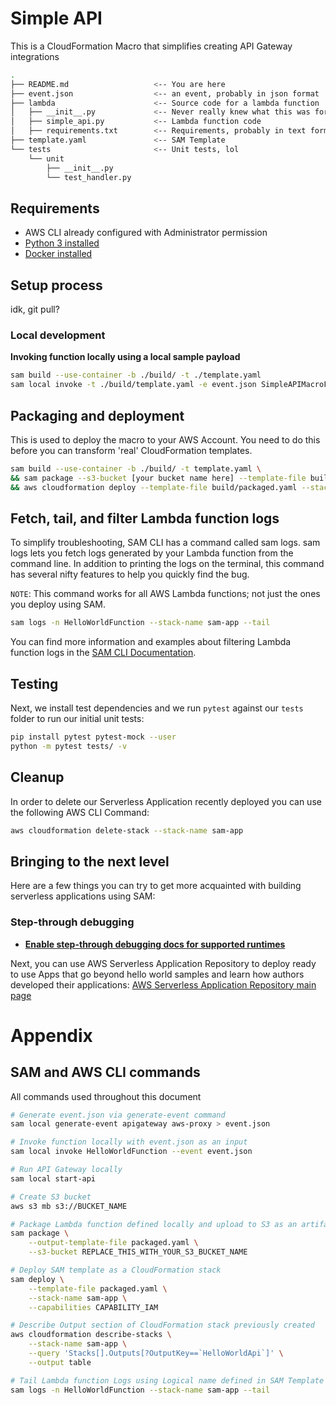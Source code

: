# Simple API

This is a CloudFormation Macro that simplifies creating API Gateway integrations

```bash
.
├── README.md                   <-- You are here
├── event.json                  <-- an event, probably in json format
├── lambda                      <-- Source code for a lambda function
│   ├── __init__.py             <-- Never really knew what this was for
│   ├── simple_api.py           <-- Lambda function code
│   ├── requirements.txt        <-- Requirements, probably in text format
├── template.yaml               <-- SAM Template
└── tests                       <-- Unit tests, lol
    └── unit
        ├── __init__.py
        └── test_handler.py
```

## Requirements

* AWS CLI already configured with Administrator permission
* [Python 3 installed](https://www.python.org/downloads/)
* [Docker installed](https://www.docker.com/community-edition)

## Setup process

idk, git pull?

### Local development

**Invoking function locally using a local sample payload**

```bash
sam build --use-container -b ./build/ -t ./template.yaml
sam local invoke -t ./build/template.yaml -e event.json SimpleAPIMacroFunction
```

## Packaging and deployment

This is used to deploy the macro to your AWS Account. You need to do this before you can transform 'real' CloudFormation templates.

```bash
sam build --use-container -b ./build/ -t template.yaml \
&& sam package --s3-bucket [your bucket name here] --template-file build/template.yaml --output-template-file build/packaged.yaml --profile workshop\
&& aws cloudformation deploy --template-file build/packaged.yaml --stack-name [your stack name here]  --capabilities CAPABILITY_NAMED_IAM --profile workshop
```

## Fetch, tail, and filter Lambda function logs

To simplify troubleshooting, SAM CLI has a command called sam logs. sam logs lets you fetch logs generated by your Lambda function from the command line. In addition to printing the logs on the terminal, this command has several nifty features to help you quickly find the bug.

`NOTE`: This command works for all AWS Lambda functions; not just the ones you deploy using SAM.

```bash
sam logs -n HelloWorldFunction --stack-name sam-app --tail
```

You can find more information and examples about filtering Lambda function logs in the [SAM CLI Documentation](https://docs.aws.amazon.com/serverless-application-model/latest/developerguide/serverless-sam-cli-logging.html).

## Testing

Next, we install test dependencies and we run `pytest` against our `tests` folder to run our initial unit tests:

```bash
pip install pytest pytest-mock --user
python -m pytest tests/ -v
```

## Cleanup

In order to delete our Serverless Application recently deployed you can use the following AWS CLI Command:

```bash
aws cloudformation delete-stack --stack-name sam-app
```

## Bringing to the next level

Here are a few things you can try to get more acquainted with building serverless applications using SAM:

### Step-through debugging

* **[Enable step-through debugging docs for supported runtimes]((https://docs.aws.amazon.com/serverless-application-model/latest/developerguide/serverless-sam-cli-using-debugging.html))**

Next, you can use AWS Serverless Application Repository to deploy ready to use Apps that go beyond hello world samples and learn how authors developed their applications: [AWS Serverless Application Repository main page](https://aws.amazon.com/serverless/serverlessrepo/)

# Appendix

## SAM and AWS CLI commands

All commands used throughout this document

```bash
# Generate event.json via generate-event command
sam local generate-event apigateway aws-proxy > event.json

# Invoke function locally with event.json as an input
sam local invoke HelloWorldFunction --event event.json

# Run API Gateway locally
sam local start-api

# Create S3 bucket
aws s3 mb s3://BUCKET_NAME

# Package Lambda function defined locally and upload to S3 as an artifact
sam package \
    --output-template-file packaged.yaml \
    --s3-bucket REPLACE_THIS_WITH_YOUR_S3_BUCKET_NAME

# Deploy SAM template as a CloudFormation stack
sam deploy \
    --template-file packaged.yaml \
    --stack-name sam-app \
    --capabilities CAPABILITY_IAM

# Describe Output section of CloudFormation stack previously created
aws cloudformation describe-stacks \
    --stack-name sam-app \
    --query 'Stacks[].Outputs[?OutputKey==`HelloWorldApi`]' \
    --output table

# Tail Lambda function Logs using Logical name defined in SAM Template
sam logs -n HelloWorldFunction --stack-name sam-app --tail
```

